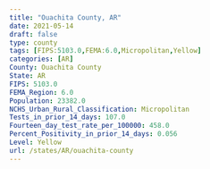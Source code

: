 ```yaml
---
title: "Ouachita County, AR"
date: 2021-05-14
draft: false
type: county
tags: [FIPS:5103.0,FEMA:6.0,Micropolitan,Yellow]
categories: [AR]
County: Ouachita County
State: AR
FIPS: 5103.0
FEMA_Region: 6.0
Population: 23382.0
NCHS_Urban_Rural_Classification: Micropolitan
Tests_in_prior_14_days: 107.0
Fourteen_day_test_rate_per_100000: 458.0
Percent_Positivity_in_prior_14_days: 0.056
Level: Yellow
url: /states/AR/ouachita-county
---
```



